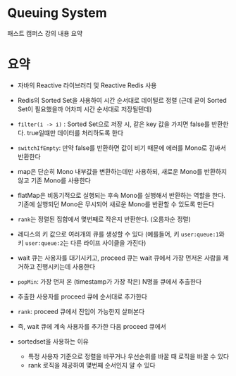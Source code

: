 # Queuing System

패스트 캠퍼스 강의 내용 요약

# 요약
- 자바의 Reactive 라이브러리 및 Reactive Redis 사용
- Redis의 Sorted Set을 사용하여 시간 순서대로 데이털르 정렬 (근데 굳이 Sorted Set이 필요했을까 어차피 시간 순서대로 저장될텐데)
- `filter(i -> i)` : Sorted Set으로 저장 시, 같은 key 값을 가지면 false를 반환한다. true일떄만 데이터를 처리하도록 한다
- `switchIfEmpty`: 만약 false를 반환하면 값이 비기 때문에 에러를 Mono로 감싸서 반환한다
- map은 단순히 Mono 내부값을 변환하는데만 사용하되, 새로운 Mono를 반환하지 않고 기존 Mono를 사용한다
- flatMap은 비동기적으로 실행되는 후속 Mono를 실행해서 반환하는 역할을 한다. 기존에 실행되던 Mono<Boolean>은 무시되어 새로운 Mono를 반환할 수 있도록 만든다
- `rank`는 정렬된 집합에서 몇번째로 작은지 반환한다. (오름차순 정렬)
- 레디스의 키 값으로 여러개의 큐를 생성할 수 있다 (예를들어, 키 `user:queue:1`와 키 `user:queue:2`는 다른 라이프 사이클을 가진다)

- wait 큐는 사용자를 대기시키고, proceed 큐는 wait 큐에서 가장 먼저온 사람을 제거하고 진행시키는데 사용한다
- `popMin`: 가장 먼저 온 (timestamp가 가장 작은) N명을 큐에서 추출한다
- 추출한 사용자를 proceed 큐에 순서대로 추가한다
- `rank`: proceed 큐에서 진입이 가능한지 살펴본다
- 즉, wait 큐에 계속 사용자를 추가한 다음 proceed 큐에서 
- sortedset을 사용하는 이유
    - 특정 사용자 기준으로 정렬을 바꾸거나 우선순위를 바꿀 때 로직을 바꿀 수 있다
    - rank 로직을 제공하여 몇번째 순서인지 알 수 있다

